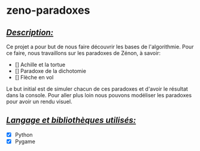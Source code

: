 # zeno-paradoxes
 
## <u>*Description:*</u>
Ce projet a pour but de nous faire découvrir les bases de l'algorithmie.
Pour ce faire, nous travaillons sur les paradoxes de Zénon, à savoir:
- [] Achille et la tortue
- [] Paradoxe de la dichotomie
- [] Flèche en vol

Le but initial est de simuler chacun de ces paradoxes et d'avoir le résultat dans la console.
Pour aller plus loin nous pouvons modéliser les paradoxes pour avoir un rendu visuel. 

## <u>*Langage et bibliothèques utilisés:*</u>
- [X] Python
- [X] Pygame